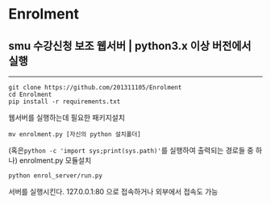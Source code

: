 # Enrolment
## smu 수강신청 보조 웹서버 | python3.x 이상 버전에서 실행
<hr/>
<pre><code>git clone https://github.com/201311105/Enrolment
cd Enrolment
pip install -r requirements.txt</code></pre>
웹서버를 실행하는데 필요한 패키지설치

<pre><code>mv enrolment.py [자신의 python 설치폴더]</code></pre>
(혹은<code>python -c 'import sys;print(sys.path)'</code>를 실행하여 출력되는 경로들 중 하나)
enrolment.py 모듈설치

<pre><code>python enrol_server/run.py</code></pre>
서버를 실행시킨다. 127.0.0.1:80 으로 접속하거나 외부에서 접속도 가능
